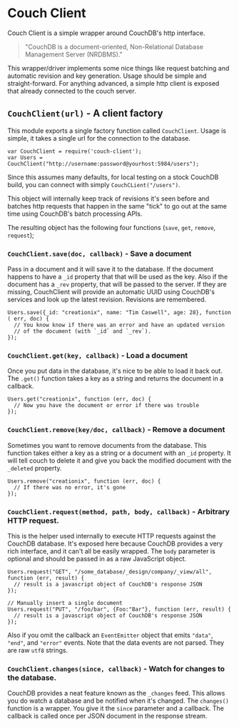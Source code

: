 # Couch Client

Couch Client is a simple wrapper around CouchDB's http interface.

> "CouchDB is a document-oriented, Non-Relational Database Management Server (NRDBMS)."

This wrapper/driver implements some nice things like request batching and automatic revision and key generation. Usage should be simple and straight-forward. For anything advanced, a simple http client is exposed that already connected to the couch server.

## `CouchClient(url)` - A client factory

This module exports a single factory function called `CouchClient`.  Usage is simple, it takes a single url for the connection to the database.

    var CouchClient = require('couch-client');
    var Users = CouchClient("http://username:password@yourhost:5984/users");

Since this assumes many defaults, for local testing on a stock CouchDB build, you can connect with simply `CouchCLient("/users")`.

This object will internally keep track of revisions it's seen before and batches http requests that happen in the same "tick" to go out at the same time using CouchDB's batch processing APIs.

The resulting object has the following four functions (`save`, `get`, `remove`, `request`);

### `CouchClient.save(doc, callback)` - Save a document

Pass in a document and it will save it to the database.  If the document happens to have a `_id` property that that will be used as the key.  Also if the document has a `_rev` property, that will be passed to the server.  If they are missing, CouchClient will provide an automatic UUID using CouchDB's services and look up the latest revision.  Revisions are remembered.

    Users.save({_id: "creationix", name: "Tim Caswell", age: 28}, function ( err, doc) {
      // You know know if there was an error and have an updated version
      // of the document (with `_id` and `_rev`).
    });

### `CouchClient.get(key, callback)` - Load a document

Once you put data in the database, it's nice to be able to load it back out.  The `.get()` function takes a key as a string and returns the document in a callback.

    Users.get("creationix", function (err, doc) {
      // Now you have the document or error if there was trouble
    });

### `CouchClient.remove(key/doc, callback)` - Remove a document

Sometimes you want to remove documents from the database.  This function takes either a key as a string or a document with an `_id` property.  It will tell couch to delete it and give you back the modified document with the `_deleted` property.

    Users.remove("creationix", function (err, doc) {
      // If there was no error, it's gone
    });

### `CouchClient.request(method, path, body, callback)` - Arbitrary HTTP request.

This is the helper used internally to execute HTTP requests against the CouchDB database.  It's exposed here because CouchDB provides a very rich interface, and it can't all be easily wrapped.  The `body` parameter is optional and should be passed in as a raw JavaScript object.

    Users.request("GET", "/some_database/_design/company/_view/all", function (err, result) {
      // result is a javascript object of CouchDB's response JSON
    });

    // Manually insert a single document
    Users.request("PUT", "/foo/bar", {Foo:"Bar"}, function (err, result) {
      // result is a javascript object of CouchDB's response JSON
    });

Also if you omit the callback an `EventEmitter` object that emits `"data"`, `"end"`, and `"error"` events.  Note that the data events are not parsed.  They are raw `utf8` strings.

### `CouchClient.changes(since, callback)` - Watch for changes to the database.

CouchDB provides a neat feature known as the `_changes` feed.  This allows you do watch a database and be notified when it's changed.  The `changes()` function is a wrapper.  You give it the `since` parameter and a callback.  The callback is called once per JSON document in the response stream.
